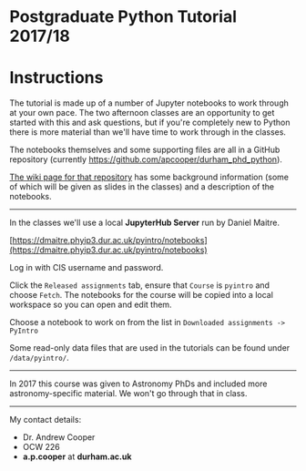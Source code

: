 # Postgraduate Python Tutorial 2017/18

# Instructions

The tutorial is made up of a number of Jupyter notebooks to work through at
your own pace. The two afternoon classes are an opportunity to get started with
this and ask questions, but if you're completely new to Python there is more
material than we'll have time to work through in the classes.

The notebooks themselves and some supporting files are all in a
GitHub repository (currently https://github.com/apcooper/durham_phd_python).

[The wiki page for that
repository](https://github.com/apcooper/durham_phd_python/wiki) has some
background information (some of which will be given as slides in the classes)
and a description of the notebooks.

---

In the classes we'll use a local **JupyterHub Server** run by Daniel Maitre.

[https://dmaitre.phyip3.dur.ac.uk/pyintro/notebooks](https://dmaitre.phyip3.dur.ac.uk/pyintro/notebooks)

Log in with CIS username and password.

Click the `Released assignments` tab, ensure that `Course` is  `pyintro` and
choose `Fetch`. The notebooks for the course will be copied into a local
workspace so you can open and edit them.

Choose a notebook to work on from the list in `Downloaded assignments -> PyIntro`

Some read-only data files that are used in the tutorials can be found under `/data/pyintro/`.

-----

In 2017 this course was given to Astronomy PhDs and included more
astronomy-specific material. We won't go through that in class.

---

My contact details:
* Dr. Andrew Cooper
* OCW 226
* **a.p.cooper** at **durham.ac.uk**



